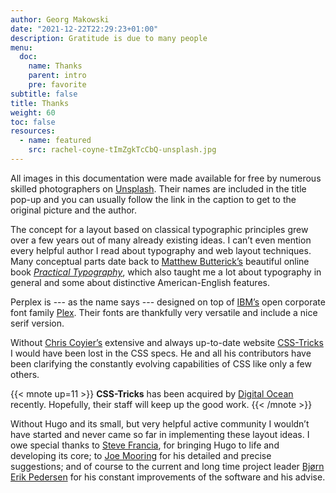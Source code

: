 ```yaml
---
author: Georg Makowski
date: "2021-12-22T22:29:23+01:00"
description: Gratitude is due to many people
menu:
  doc:
    name: Thanks
    parent: intro
    pre: favorite
subtitle: false
title: Thanks
weight: 60
toc: false
resources: 
  - name: featured
    src: rachel-coyne-tImZgkTcCbQ-unsplash.jpg
---
```


All images in this documentation were made available for free by numerous skilled photographers on [Unsplash][unsplash]. Their names are included in the title pop-up and you can usually follow the link in the caption to get to the original picture and the author.

The concept for a layout based on classical typographic principles grew over a few years out of many already existing ideas. I can’t even mention every helpful author I read about typography and web layout techniques. Many conceptual parts date back to [Matthew Butterick’s][mb] beautiful online book [_Practical Typo&shy;graphy_][pt], which also taught me a lot about typography in general and some about distinctive American-English features.

Perplex is --- as the name says --- designed on top of [IBM’s][ibm] open corporate font family [Plex][plex]. Their fonts are thankfully very versatile and include a nice serif version.

Without [Chris Coyier’s][cc] extensive and always up-to-date website [CSS-Tricks][cc] I would have been lost in the CSS specs. He and all his contributors have been clarifying the constantly evolving capabilities of CSS like only a few others.

{{< mnote up=11 >}}
**CSS-Tricks** has been acquired by [Digital Ocean](https://digitalocean.com) recently. Hopefully, their staff will keep up the good work.
{{< /mnote >}}

Without Hugo and its small, but very helpful active community I wouldn’t have started and never came so far in implementing these layout ideas. I owe special thanks to [Steve Francia][sf], for bringing Hugo to life and developing its core; to [Joe Mooring][jm] for his detailed and precise suggestions; and of course to the current and long time project leader [Bjørn Erik Pedersen][bep] for his constant improvements of the software and his advise.

[cc]: https://chriscoyier.net/
[mb]: https://matthewbutterick.com
[bep]: https://discourse.gohugo.io/u/bep/summary
[jm]: https://discourse.gohugo.io/u/jmooring/summary
[sf]: https://spf13.com/
[pt]: https://practicaltypography.com/
[cc]: https://css-tricks.com
[go]: https://go.dev
[ibm]: https://ibm.com
[plex]: https://ibm.com/plex
[unsplash]: https://unsplash.com/
